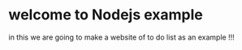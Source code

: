 # welcome to Nodejs example
in this we are going to make a website of to do list as an example !!!

